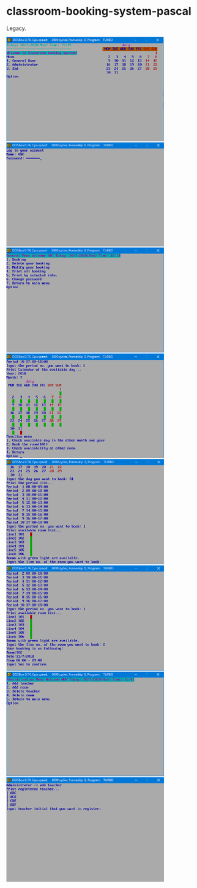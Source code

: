 # classroom-booking-system-pascal
Legacy. 

![](Picture1.png)
![](Picture2.png)
![](Picture3.png)
![](Picture4.png)
![](Picture5.png)
![](Picture6.png)
![](Picture7.png)
![](Picture8.png)